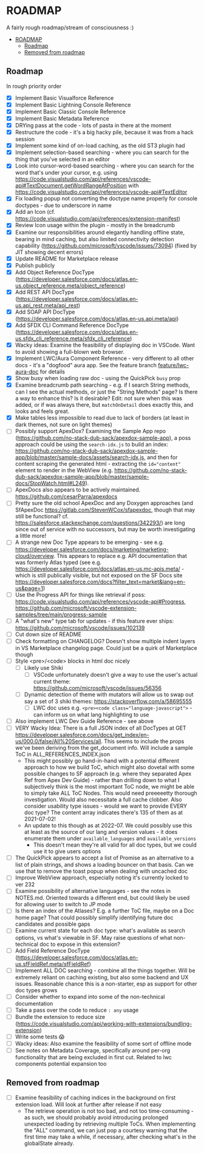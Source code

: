 # ROADMAP
A fairly rough roadmap/stream of consciousness :)

- [ROADMAP](#roadmap)
  - [Roadmap](#roadmap-1)
  - [Removed from roadmap](#removed-from-roadmap)

## Roadmap
In rough priority order
- [X] Implement Basic Visualforce Reference
- [X] Implement Basic Lightning Console Reference
- [X] Implement Basic Classic Console Reference
- [X] Implement Basic Metadata Reference
- [X] DRYing pass at the code - lots of pasta in there at the moment
- [X] Restructure the code - it's a big hacky pile, because it was from a hack session
- [X] Implement some kind of on-load caching, as the old ST3 plugin had
- [X] Implement selection-based searching - where you can search for the thing that you've selected in an editor
- [X] Look into cursor-word-based searching - where you can search for the word that's under your cursor, e.g. using https://code.visualstudio.com/api/references/vscode-api#TextDocument.getWordRangeAtPosition with https://code.visualstudio.com/api/references/vscode-api#TextEditor
- [X] Fix loading popup not converting the doctype name properly for console doctypes - due to underscore in name
- [X] Add an Icon (cf. https://code.visualstudio.com/api/references/extension-manifest)
- [X] Review Icon usage within the plugin - mostly in the breadcrumb
- [X] Examine our responsibilities around elegantly handling offline state, bearing in mind caching, but also limited connectivity detection capability (https://github.com/microsoft/vscode/issues/73094) (fixed by JIT showing decent errors)
- [X] Update README for Marketplace release
- [X] Publish publicly
- [X] Add Object Reference DocType (https://developer.salesforce.com/docs/atlas.en-us.object_reference.meta/object_reference)
- [X] Add REST API DocType (https://developer.salesforce.com/docs/atlas.en-us.api_rest.meta/api_rest)
- [X] Add SOAP API DocType (https://developer.salesforce.com/docs/atlas.en-us.api.meta/api)
- [X] Add SFDX CLI Command Reference DocType (https://developer.salesforce.com/docs/atlas.en-us.sfdx_cli_reference.meta/sfdx_cli_reference)
- [X] Wacky ideas: Examine the feasibility of displaying doc in VSCode. Want to avoid showing a full-blown web browser.
- [X] Implement LWC/Aura Component Reference - very different to all other docs - it's a "dogfood" aura app. See the feature branch [feature/lwc-aura-doc](https://github.com/Oblongmana/vscode-salesforce-doc-lookup/tree/feature/lwc-aura-doc) for details
- [X] Show busy when loading raw doc - using the QuickPick `busy` prop
- [X] Examine breadcrumb path searching - e.g. if I search String methods, can I see the actual methods, or just the "String Methods" page? Is there a way to enhance this? Is it desirable? Edit: not sure when this was added, or if was always there, but `matchOnDetail` does exactly this, and looks and feels great.
- [X] Make tables less impossible to read due to lack of borders (at least in dark themes, not sure on light themes)
- [ ] Possibly support ApexDox? Examining the Sample App repo (https://github.com/no-stack-dub-sack/apexdox-sample-app), a poss approach could be using the `search-idx.js` to build an index: https://github.com/no-stack-dub-sack/apexdox-sample-app/blob/master/sample-docs/assets/search-idx.js, and then for content scraping the generated html - extracting the `id="content"` element to render in the WebView (e.g. https://github.com/no-stack-dub-sack/apexdox-sample-app/blob/master/sample-docs/StopWatch.html#L249).
- [ ] ApexDocs also appears to be actively maintained. https://github.com/cesarParra/apexdocs
- [ ] Pretty sure the old school ApexDoc and any Doxygen approaches (and SfApexDoc https://gitlab.com/StevenWCox/sfapexdoc, though that may still be functional? cf. https://salesforce.stackexchange.com/questions/342293/) are long since out of service with no successors, but may be worth investigating a little more!
- [ ] A strange new Doc Type appears to be emerging - see e.g. https://developer.salesforce.com/docs/marketing/marketing-cloud/overview. This appears to replace e.g. API documentation that was formerly Atlas typed (see e.g. https://developer.salesforce.com/docs/atlas.en-us.mc-apis.meta/ - which is still publically visible, but not exposed on the SF Docs site https://developer.salesforce.com/docs?filter_text=market&lang=en-us&page=1)
- [ ] Use the Progress API for things like retrieval if poss: https://code.visualstudio.com/api/references/vscode-api#Progress, https://github.com/microsoft/vscode-extension-samples/tree/main/progress-sample
- [ ] A "what's new" type tab for updates - if this feature ever ships: https://github.com/microsoft/vscode/issues/102139
- [ ] Cut down size of README
- [ ] Check formatting on CHANGELOG? Doesn't show multiple indent layers in VS Marketplace changelog page. Could just be a quirk of Marketplace though
- [ ] Style \<pre\>/\<code\> blocks in html doc nicely
  - [ ] Likely use Shiki
    - [ ] VSCode unfortunately doesn't give a way to use the user's actual current theme: https://github.com/microsoft/vscode/issues/56356
  - [ ] Dynamic detection of theme with mutators will allow us to swap out say a set of 3 shiki themes: https://stackoverflow.com/a/58695555
    - [ ] LWC doc uses e.g. `<pre><code class="language-javascript">` - can inform us on what lang highlighting to use
- [ ] Also implement LWC Dev Guide Reference - see above
- [ ] VERY Wacky Idea: There is a full JSON index of all DocTypes at GET https://developer.salesforce.com/docs/get_index/en-us/000.0/false/All%20Services/all. This seems to include the props we've been deriving from the get_document info. Will include a sample ToC in ALL_REFERENCES_INDEX.json
  - This might possibly go hand-in-hand with a potential different approach to how we build ToC, which might also dovetail with some possible changes to SF approach (e.g. where they separated Apex Ref from Apex Dev Guide) - rather than drilling down to what I subjectively think is the most important ToC node, we might be able to simply take ALL ToC Nodes. This would need preeeeetty thorough investigation. Would also necessitate a full cache clobber. Also consider usability type issues - would we want to provide EVERY doc type? The content array indicates there's 135 of them as at 2021-07-02!
  - An update to this though as at 2022-07. We could possibly use this at least as the source of our lang and version values - it does enumerate them under `available_languages` and `available_versions`
    - This doesn't mean they're all valid for all doc types, but we could use it to give users options
- [ ] The QuickPick appears to accept a list of Promise<string> as an alternative to a list of plain strings, and shows a loading bouncer on that basis. Can we use that to remove the toast popup when dealing with uncached doc
- [ ] Improve WebView approach, especially noting it's currently locked to ver 232
- [ ] Examine possibility of alternative languages - see the notes in NOTES.md. Oriented towards a different end, but could likely be used for allowing user to switch to JP mode
- [ ] Is there an index of the Atlases? E.g. a further ToC file, maybe on a Doc home page? That could possibly simplify identifying future doc candidates and possible gaps
- [ ] Examine current state for each doc type: what's available as search options, vs what's viewable in SF. May raise questions of what non-technical doc to expose in this extension?
- [ ] Add Field Reference DocType (https://developer.salesforce.com/docs/atlas.en-us.sfFieldRef.meta/sfFieldRef)
- [ ] Implement ALL DOC searching - combine all the things together. Will be extremely reliant on caching existing, but also some backend and UX issues. Reasonable chance this is a non-starter, esp as support for other doc types grows
- [ ] Consider whether to expand into some of the non-technical documentation
- [ ] Take a pass over the code to reduce `: any` usage
- [ ] Bundle the extension to reduce size (https://code.visualstudio.com/api/working-with-extensions/bundling-extension)
- [ ] Write some tests 😱
- [ ] Wacky ideas: Also examine the feasibility of some sort of offline mode
- [ ] See notes on Metadata Coverage, specifically around per-org functionality that are being excluded in first cut. Related to lwc components potential expansion too

## Removed from roadmap
- [ ] Examine feasibility of caching indices in the background on first extension load. Will look at further after release if not easy
  - The retrieve operation is not too bad, and not too time-consuming - as such, we should probably avoid introducing prolonged unexpected loading by retrieving multiple ToCs. When implementing the "ALL" command, we can just pop a courtesy warning that the first time may take a while, if necessary, after checking what's in the globalState already.